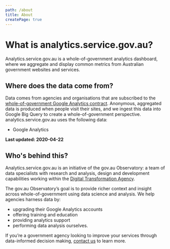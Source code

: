 ```yaml
---
path: /about
title: About
createPage: true
---
```


# What is analytics.service.gov.au?

Analytics.service.gov.au is a whole-of-government analytics dashboard, where we aggregate and display common metrics from Australian government websites and services.

## Where does the data come from?

Data comes from agencies and organisations that are subscribed to the [whole-of-government Google Analytics contract](https://www.dta.gov.au/our-projects/google-analytics-government). Anonymous, aggregated data is produced when people visit their sites, and we ingest this data into Google Big Query to create a whole-of-government perspective.
analytics.service.gov.au uses the following data:

- Google Analytics

**Last updated: 2020-04-22**

## Who's behind this?

Analytics.service.gov.au is an initiative of the gov.au Observatory: a team of data specialists with research and analysis, design and development capabilities working within the [Digital Transformation Agency](https://dta.gov.au).

The gov.au Observatory’s goal is to provide richer context and insight across whole-of-government using data science and analysis. We help agencies harness data by:

- upgrading their Google Analytics accounts
- offering training and education
- providing analytics support
- performing data analysis ourselves.

If you’re a government agency looking to improve your services through data-informed decision making, [contact us](/contact) to learn more.
